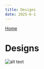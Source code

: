 ```yaml
---
title: Designs
date: 2025-6-1
---
```


[Home](https://victoriaferrisi.github.io)

# Designs 
![alt text](../content/Chernobylposter.png)

